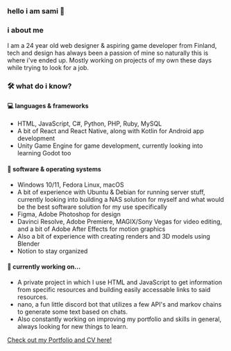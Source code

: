 ### **hello i am sami 👋**

### ℹ️ about me
I am a 24 year old web designer & aspiring game developer from Finland, tech and design has always been a passion of mine so naturally this is where i've ended up. Mostly working on projects of my own these days while trying to look for a job.

### 🛠️ what do i know?
#### 💻 languages & frameworks
- HTML, JavaScript, C#, Python, PHP, Ruby, MySQL
- A bit of React and React Native, along with Kotlin for Android app development
- Unity Game Engine for game development, currently looking into learning Godot too

#### 💾 software & operating systems
- Windows 10/11, Fedora Linux, macOS
- A bit of experience with Ubuntu & Debian for running server stuff, currently looking into building a NAS solution for myself and what would be the best software solution for my use specifically
- Figma, Adobe Photoshop for design
- Davinci Resolve, Adobe Premiere, MAGIX/Sony Vegas for video editing, and a bit of Adobe After Effects for motion graphics
- Also a bit of experience with creating renders and 3D models using Blender
- Notion to stay organized

#### 📝 currently working on...
- A private project in which I use HTML and JavaScript to get information from specific resources and building easily accessable links to said resources.
- nano, a fun little discord bot that utilizes a few API's and markov chains to generate some text based on chats.
- Also constantly working on improving my portfolio and skills in general, always looking for new things to learn.

[Check out my Portfolio and CV here!](https://koskisami.github.io/)
